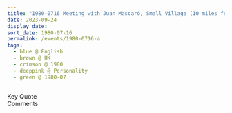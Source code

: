 ```yaml
---
title: "1980-0716 Meeting with Juan Mascaró, Small Village (10 miles from Cambridge), UK"
date: 2023-09-24
display_date: 
sort_date: 1980-07-16
permalink: /events/1980-0716-a
tags:
  - blue @ English
  - brown @ UK
  - crimson @ 1980
  - deeppink @ Personality
  - green @ 1980-07
---
```


<wave-list>
  <list-title color="green" width="75">Key Quote</list-title>
  <list-item color="BlanchedAlmond"  width="200"></list-item>
  <list-item color="Lavender"></list-item>
  <list-item color="BlanchedAlmond"></list-item>
</wave-list>

<br>

<wave-list>
  <list-title color="green" width="75">Comments</list-title>
  <list-item color="BlanchedAlmond"  width="200"></list-item>
  <list-item color="Lavender"></list-item>
  <list-item color="BlanchedAlmond"></list-item>
</wave-list>